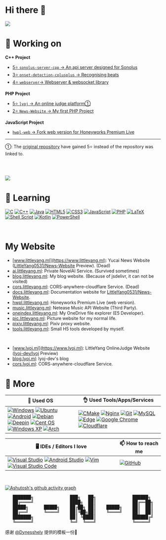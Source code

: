 # Hi there 👋

<!--
**LittleYang0531/LittleYang0531** is a ✨ _special_ ✨ repository because its `README.md` (this file) appears on your GitHub profile.

Here are some ideas to get you started:

- 🔭 I’m currently working on ...
- 🌱 I’m currently learning ...
- 👯 I’m looking to collaborate on ...
- 🤔 I’m looking for help with ...
- 💬 Ask me about ...
- 📫 How to reach me: ...
- 😄 Pronouns: ...
- ⚡ Fun fact: ...
-->

![](https://github-readme-stats-two-theta-93.vercel.app/api?username=LittleYang0531&show_icons=true&theme=dracula&include_all_commits=true&count_private=true)

# 🔭 Working on

**C++ Project**

- [5⭐ `sonolus-server-cpp` -> An api server designed for ](https://github.com/LittleYang0531/sonolus-server-cpp)[Sonolus](https://github.com/Sonolus)  
- [3⭐ `onset-detection-cplusplus` -> Recognising beats](https://github.com/LittleYang0531/onset-detection-cplusplus)  
- [4⭐ `webserver`-> Webserver & websocket library](https://github.com/lyoj-dev/webserver)  

**PHP Project**

- [5⭐ `lyoj` -> An online judge platform①](https://github.com/lyoj-dev/lyoj)  
- [2⭐ `News-Website` -> My first PHP Project](https://github.com/LittleYang0531/News-Website)  

**JavaScript Project**

- [`hwpl-web` -> Fork web version for ](https://github.com/LittleYang0531/hwpl-web)[Honeyworks Premium Live](https://honeyworks-game.com)

------

①: The [original repository](https://github.com/LittleYang0531/lyoj) have gained 5⭐ instead of the repository was linked to.

<br><br>

![](https://github-readme-stats-two-theta-93.vercel.app/api/top-langs/?username=LittleYang0531&theme=dark&layout=compact&langs_count=10")

# 🌱 Learning
[![C](https://img.shields.io/badge/c-%2300599C.svg?style=for-the-badge&logo=c&logoColor=white)](https://wikipedia.org/wiki/C_(programming_language))
[![C++](https://img.shields.io/badge/C++-%2300599C.svg?style=for-the-badge&logo=c%2B%2B&logoColor=white)](https://wikipedia.org/wiki/C%2B%2B)
[![Java](https://img.shields.io/badge/java-%23ED8B00.svg?style=for-the-badge&logo=java&logoColor=white)](https://www.java.com/)
[![HTML5](https://img.shields.io/badge/HTML5-%23E34F26.svg?style=for-the-badge&logo=html5&logoColor=white)](https://www.w3.org/)
[![CSS3](https://img.shields.io/badge/CSS3-%231572B6.svg?style=for-the-badge&logo=css3&logoColor=white)](https://www.w3.org/)
[![JavaScript](https://img.shields.io/badge/JavaScript-%23323330.svg?style=for-the-badge&logo=javascript&logoColor=%23F7DF1E)](https://wikipedia.org/wiki/JavaScript)
[![PHP](https://img.shields.io/badge/PHP-%23777BB4.svg?style=for-the-badge&logo=php&logoColor=white)](https://www.php.net/)
[![LaTeX](https://img.shields.io/badge/Latex-%23008080.svg?style=for-the-badge&logo=latex&logoColor=white)](https://www.latex-project.org/)
[![Shell Script](https://img.shields.io/badge/Shell_Script-%23121011.svg?style=for-the-badge&logo=gnu-bash&logoColor=white)](https://www.shellscript.sh/)
[![Kotlin](https://img.shields.io/badge/kotlin-%237F52FF.svg?style=for-the-badge&logo=kotlin&logoColor=white)](https://kotlinlang.org/)
[![PowerShell](https://img.shields.io/badge/PowerShell-%235391FE.svg?style=for-the-badge&logo=powershell&logoColor=white)](https://github.com/PowerShell/PowerShell)


<br>

# My Website
- [www.littleyang.ml](https://www.littleyang.ml): Yucai News Website ([LittleYang0531/News-Website](https://github.com/LittleYang0531/News-Website) Preview). (Dead)
- [ai.littleyang.ml](https://ai.littleyang.ml): Private NovelAI Service. (Survived sometimes)
- [blog.littleyang.ml](https://blog.littleyang.ml): My blog website. (Because of jsdelivr, it can not be visited)
- [cors.littleyang.ml](https://cors.littleyang.ml): CORS-anywhere-cloudflare Service. (Dead)
- [docs.littleyang.ml](https://docs.littleyang.ml): Documentation website for [LittleYang0531/News-Website](https://github.com/LittleYang0531/News-Website).
- [hwpl.littleyang.ml](https://hwpl.littleyang.ml): Honeyworks Premium Live (web version).
- [music.littleyang.ml](https://music.littleyang.ml): Netease Music API Website (Third Party).
- [oneindex.littleyang.ml](https://oneindex.littleyang.ml): My OneDrive file explorer (E5 Developer).
- [pic.littleyang.ml](https://pic.littleyang.ml): Picture website for my normal life.
- [pixiv.littleyang.ml](https://pixiv.littleyang.ml): Pixiv proxy website. 
- [tools.littleyang.ml](https://tools.littleyang.ml): Small H5 tools developed by myself.

<br>

- [www.lyoj.ml](https://www.lyoj.ml): LittleYang OnlineJudge Website ([lyoj-dev/lyoj](https://github.com/lyoj-dev/lyoj) Preview)
- [blog.lyoj.ml](https://blog.lyoj.ml): lyoj-dev's blog
- [cors.lyoj.ml](https://cors.lyoj.ml): CORS-anywhere-cloudflare Service.

# 🍞 More
|  🥩 Used OS   | 👌 Used Tools/Apps/Services  |
|  ----  | ----  |
| [![Windows](https://img.shields.io/badge/Windows-0078D6?style=for-the-badge&logo=windows&logoColor=white)](https://www.microsoft.com/windows/) [![Ubuntu](https://img.shields.io/badge/Ubuntu-E95420?style=for-the-badge&logo=ubuntu&logoColor=white)](https://ubuntu.com/) [![Android](https://img.shields.io/badge/Android-3DDC84?style=for-the-badge&logo=android&logoColor=white)](https://www.android.com/) [![Debian](https://img.shields.io/badge/Debian-D70A53?style=for-the-badge&logo=debian&logoColor=white)](https://www.debian.org/) [![Deepin](https://img.shields.io/badge/Deepin-007CFF?style=for-the-badge&logo=deepin&logoColor=white)](https://www.deepin.org/index/zh) [![Cent OS](https://img.shields.io/badge/cent-002260?style=for-the-badge&logo=centos&logoColor=F0F0F0)](https://www.centos.org/) [![Windows XP](https://img.shields.io/badge/xp-003399?style=for-the-badge&logo=windowsxp&logoColor=white)](https://wikipedia.org/wiki/Windows_XP) [![Arch](https://img.shields.io/badge/Arch-1793D1?logo=arch-linux&logoColor=fff&style=for-the-badge)](https://archlinux.org/) | [![CMake](https://img.shields.io/badge/CMake-%23008FBA.svg?style=for-the-badge&logo=cmake&logoColor=white)](https://cmake.org/) [![Nginx](https://img.shields.io/badge/nginx-%23009639.svg?style=for-the-badge&logo=nginx&logoColor=white)](https://www.nginx.com/) [![Git](https://img.shields.io/badge/git-%23F05033.svg?style=for-the-badge&logo=git&logoColor=white)](https://git-scm.com/) [![MySQL](https://img.shields.io/badge/mysql-%2300f.svg?style=for-the-badge&logo=mysql&logoColor=white)](https://www.mysql.com/) [![Edge](https://img.shields.io/badge/Edge-0078D7?style=for-the-badge&logo=Microsoft-edge&logoColor=white)](https://www.microsoft.com/edge) [![Google Chrome](https://img.shields.io/badge/Chrome-4285F4?style=for-the-badge&logo=GoogleChrome&logoColor=white)](https://www.google.com/chrome/) [![Cloudflare](https://img.shields.io/badge/Cloudflare-F38020?style=for-the-badge&logo=Cloudflare&logoColor=white)](https://www.cloudflare.com/) |

|  🖥️ IDEs / Editors I love | 📫 How to reach me |
|  ----  | ---- |
| [![Visual Studio](https://img.shields.io/badge/Visual%20Studio-5C2D91.svg?style=for-the-badge&logo=visual-studio&logoColor=white)](https://visualstudio.microsoft.com/) [![Android Studio](https://img.shields.io/badge/Android%20Studio-3DDC84.svg?style=for-the-badge&logo=android-studio&logoColor=white)](https://developer.android.com/studio) [![Vim](https://img.shields.io/badge/VIM-%2311AB00.svg?style=for-the-badge&logo=vim&logoColor=white)](https://www.vim.org/) [![Visual Studio Code](https://img.shields.io/badge/Visual%20Studio%20Code-0078d7.svg?style=for-the-badge&logo=visual-studio-code&logoColor=white)](https://code.visualstudio.com/) | [![GitHub](https://img.shields.io/badge/LittleYang0531-%23121011.svg?style=for-the-badge&logo=github&logoColor=white)](https://github.com/LittleYang0531) |

<br>

[![Ashutosh's github activity graph](https://github-readme-activity-graph.cyclic.app/graph?username=LittleYang0531&theme=react-dark)](https://github.com/ashutosh00710/github-readme-activity-graph)


<p align="center">
<pre align="center">
███████╗              ███╗   ██╗              ██████╗ 
██╔════╝              ████╗  ██║              ██╔══██╗
█████╗      █████╗    ██╔██╗ ██║    █████╗    ██║  ██║
██╔══╝      ╚════╝    ██║╚██╗██║    ╚════╝    ██║  ██║
███████╗              ██║ ╚████║              ██████╔╝
╚══════╝              ╚═╝  ╚═══╝              ╚═════╝ 
</pre>
</p>

感谢 [@Dynesshely](https://github.com/Dynesshely) 提供的模板一份🤝

